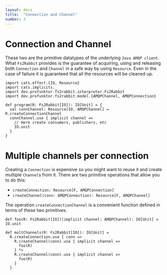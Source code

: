 ```yaml
---
layout: docs
title:  "Connection and Channel"
number: 3
---
```


# Connection and Channel

These two are the primitive datatypes of the underlying `Java AMQP client`. What `Fs2Rabbit` provides is the guarantee of acquiring, using and releasing both `Connection` and `Channel` in a safe way by using `Resource`. Even in the case of failure it is guaranteed that all the resources will be cleaned up.

```tut:book:silent
import cats.effect.{IO, Resource}
import cats.implicits._
import dev.profunktor.fs2rabbit.interpreter.Fs2Rabbit
import dev.profunktor.fs2rabbit.model.{AMQPChannel, AMQPConnection}

def program(R: Fs2Rabbit[IO]): IO[Unit] = {
  val connChannel: Resource[IO, AMQPChannel] = R.createConnectionChannel
  connChannel.use { implicit channel =>
    // Here create consumers, publishers, etc
    IO.unit
  }
}
```

# Multiple channels per connection

Creating a `Connection` is expensive so you might want to reuse it and create multiple `Channel`s from it. There are two primitive operations that allow you to do this:

- `createConnection: Resource[F, AMQPConnection]`
- `createChannel(conn: AMQPConnection): Resource[F, AMQPChannel]`

The operation `createConnectionChannel` is a convenient function defined in terms of these two primitives.

```tut:book:silent
def foo(R: Fs2Rabbit[IO])(implicit channel: AMQPChannel): IO[Unit] = IO.unit

def multChannels(R: Fs2Rabbit[IO]): IO[Unit] =
  R.createConnection.use { conn =>
    R.createChannel(conn).use { implicit channel =>
      foo(R)
    } *>
    R.createChannel(conn).use { implicit channel =>
      foo(R)
    }
  }
```
